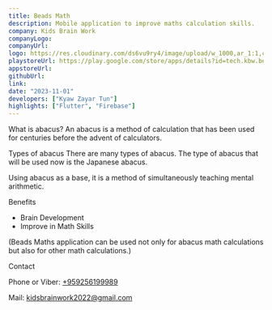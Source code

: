 ```yaml
---
title: Beads Math
description: Mobile application to improve maths calculation skills.
company: Kids Brain Work
companyLogo:
companyUrl:
logo: https://res.cloudinary.com/ds6vu9ry4/image/upload/w_1000,ar_1:1,c_fill,g_auto,e_art:hokusai/v1721526710/portfolio/ic_launcher_beads_math_bcq72q.png
playstoreUrl: https://play.google.com/store/apps/details?id=tech.kbw.beads_math
appstoreUrl:
githubUrl:
link:
date: "2023-11-01"
developers: ["Kyaw Zayar Tun"]
highlights: ["Flutter", "Firebase"]
---
```


What is abacus?
An abacus is a method of calculation that has been used for centuries before the advent of calculators.

Types of abacus
There are many types of abacus.
The type of abacus that will be used now is the Japanese abacus.

Using abacus as a base, it is a method of simultaneously teaching mental arithmetic.

Benefits

- Brain Development
- Improve in Math Skills

(Beads Maths application can be used not only for abacus math calculations but also for other math calculations.)

Contact

Phone or Viber: <a href="tel:+959256199989">+959256199989</a>

Mail: <a href="mailto:kidsbrainwork2022@gmail.com">kidsbrainwork2022@gmail.com</a>
